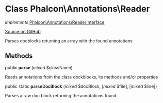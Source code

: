 # Class **Phalcon\\Annotations\\Reader**

*implements* [Phalcon\Annotations\ReaderInterface](/en/3.1.2/api/Phalcon_Annotations_ReaderInterface)

<a href="https://github.com/phalcon/cphalcon/blob/master/phalcon/annotations/reader.zep" class="btn btn-default btn-sm">Source on GitHub</a>

Parses docblocks returning an array with the found annotations


## Methods
public  **parse** (*mixed* $className)

Reads annotations from the class dockblocks, its methods and/or properties



public static  **parseDocBlock** (*mixed* $docBlock, [*mixed* $file], [*mixed* $line])

Parses a raw doc block returning the annotations found



